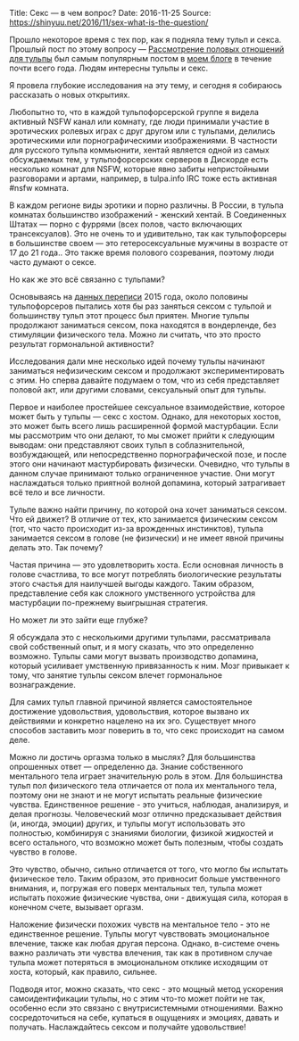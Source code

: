 Title: Секс — в чем вопрос?
Date: 2016-11-25
Source: https://shinyuu.net/2016/11/sex-what-is-the-question/

Прошло некоторое время с тех пор, как я подняла тему тульп и секса. Прошлый пост по этому вопросу — [Рассмотрение половых отношений для тульпы](/zametki-i-prochee/rassmotrenie-polovykh-otnoshenii-dlia-tulpy) был самым популярным постом в [моем блоге](https://shinyuu.net/) в течение почти всего года. Людям интересны тульпы и секс.

Я провела глубокие исследования на эту тему, и сегодня я собираюсь рассказать о новых открытиях.

Любопытно то, что в каждой тульпофорсерской группе я видела активный NSFW канал или комнату, где люди принимали участие в эротических ролевых играх с друг другом или с тульпами, делились эротическими или порнографическими изображениями. В частности для русского тульпа коммьюнити, хентай является одной из самых обсуждаемых тем, у тульпофорсерских серверов в Дискорде есть несколько комнат для NSFW, которые явно забиты непристойными разговорами и артами, например, в tulpa.info IRC тоже есть активная #nsfw комната.

В каждом регионе виды эротики и порно различны. В России, в тульпа комнатах большинство изображений - женский хентай. В Соединенных Штатах — порно с фуррями (всех полов, часто включающих трансексуалов). Это не очень то и удивительно, так как тульпофорсеры в большинстве своем — это гетеросексуальные мужчины в возрасте от 17 до 21 года.. Это также время полового созревания, поэтому люди часто думают о сексе.

Но как же это всё связанно с тульпами?

Основываясь на [данных переписи](https://www.reddit.com/r/Tulpas/wiki/census) 2015 года, около половины тульпофорсеров пытались хотя бы раз заняться сексом с тульпой и большинству тульп этот процесс был приятен. Многие тульпы продолжают заниматься сексом, пока находятся в вондерленде, без стимуляции физического тела. Можно ли считать, что это просто результат гормональной активности?

Исследования дали мне несколько идей почему тульпы начинают заниматься нефизическим сексом и продолжают экспериментировать с этим. Но сперва давайте подумаем о том, что из себя представляет половой акт, или другими словами, сексуальный опыт для тульпы.

Первое и наиболее простейшее сексуальное взаимодействие, которое может быть у тульпы — секс с хостом. Однако, для некоторых хостов, это может быть всего лишь расширенной формой мастурбации. Если мы рассмотрим что они делают, то мы сможет прийти к следующим выводам: они представляют своих тульп в соблазнительной, возбуждающей, или непосредственно порнографической позе, и после этого они начинают мастурбировать физически. Очевидно, что тульпы в данном случае принимают только ограниченное участие. Они могут наслаждаться только приятной волной допамина, который затрагивает всё тело и все личности.

Тульпе важно найти причину, по которой она хочет заниматься сексом. Что ей движет? В отличие от тех, кто занимается физическим сексом (тот, что часто происходит из-за врожденных инстинктов), тульпа занимается сексом в голове (не физически) и не имеет явной причины делать это. Так почему?

Частая причина — это удовлетворить хоста. Если основная личность в голове счастлива, то все могут потреблять биологические результаты этого счастья для наилучшей выгоды каждого. Таким образом, представление себя как сложного умственного устройства для мастурбации по-прежнему выигрышная стратегия.

Но может ли это зайти еще глубже?

Я обсуждала это с несколькими другими тульпами, рассматривала свой собственный опыт, и я могу сказать, что это определенно возможно. Тульпы сами могут вызвать производство допамина, который усиливает умственную привязанность к ним. Мозг привыкает к тому, что занятие тульпы сексом влечет гормональное вознаграждение.

Для самих тульп главной причиной является самостоятельное достижение удовольствия, удовольствия, которое вызвано их действиями и конкретно нацелено на их эго. Существует много способов заставить мозг поверить в то, что секс происходит на самом деле.

Можно ли достичь оргазма только в мыслях? Для большинства опрошенных ответ — определенно да. Знание собственного ментального тела играет значительную роль в этом. Для большинства тульп пол физического тела отличается от пола их ментального тела, поэтому они не знают и не могут испытать реальные физические чувства. Единственное решение - это учиться, наблюдая, анализируя, и делая прогнозы. Человеческий мозг отлично предсказывает действия (и, иногда, эмоции) других, и тульпы могут использовать это полностью, комбинируя с знаниями биологии, физикой жидкостей и всего остального, что возможно может быть полезным, чтобы создать чувство в голове.

Это чувство, обычно, сильно отличается от того, что могло бы испытать физическое тело. Таким образом, это привносит больше умственного внимания, и, погружая его поверх ментальных тел, тульпа может испытать похожие физические чувства, они - движущая сила, которая в конечном счете, вызывает оргазм.

Наложение физически похожих чувств на ментальное тело - это не единственное решение. Тульпы могут чувствовать эмоциональное влечение, также как любая другая персона. Однако, в-системе очень важно различать эти чувства влечения, так как в противном случае тульпа может потеряться в эмоциональном отклике исходящим от хоста, который, как правило, сильнее.

Подводя итог, можно сказать, что секс - это мощный метод ускорения самоидентификации тульпы, но с этим что-то может пойти не так, особенно если это связано с внутрисистемными отношениями. Важно сосредоточиться на себе, купаться в ощущениях и эмоциях, давать и получать. Наслаждайтесь сексом и получайте удовольствие!
